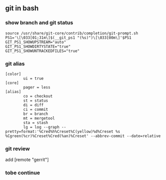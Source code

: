 ## git in bash

### show branch and git status

    source /usr/share/git-core/contrib/completion/git-prompt.sh
    PS1='\[\033[01;31m\]$(__git_ps1 "(%s)")\[\033[00m\]'$PS1
    GIT_PS1_SHOWUPSTREAM="auto"
    GIT_PS1_SHOWDIRTYSTATE="true"
    GIT_PS1_SHOWUNTRACKEDFILES="true"

### git alias

    [color]
            ui = true
    [core]
            pager = less
    [alias]
            co = checkout
            st = status
            di = diff
            ci = commit
            br = branch
            mt = mergetool
            sta = stash
            lg = log --graph --pretty=format:'%Cred%h%Creset%C(yellow)%d%Creset %s %Cgreen(%cr)%Creset%Cred(%an)%Creset' --abbrev-commit --date=relative

### git review

   add [remote "gerrit"]

### tobe continue
